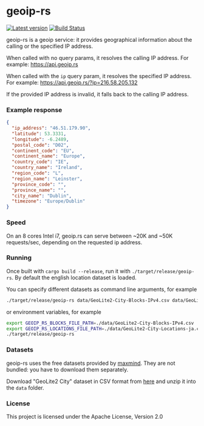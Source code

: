 # geoip-rs

[![Latest version](https://img.shields.io/crates/v/geoip-rs.svg)](https://crates.io/crates/geoip-rs)
[![Build Status](https://travis-ci.com/ffissore/geoip-rs.svg?branch=master)](https://travis-ci.com/ffissore/geoip-rs)

geoip-rs is a geoip service: it provides geographical information about the calling or the specified IP address.

When called with no query params, it resolves the calling IP address. For example: https://api.geoip.rs

When called with the `ip` query param, it resolves the specified IP address. For example: https://api.geoip.rs/?ip=216.58.205.132

If the provided IP address is invalid, it falls back to the calling IP address.

### Example response

```json
{
  "ip_address": "46.51.179.90",
  "latitude": 53.3331,
  "longitude": -6.2489,
  "postal_code": "D02",
  "continent_code": "EU",
  "continent_name": "Europe",
  "country_code": "IE",
  "country_name": "Ireland",
  "region_code": "L",
  "region_name": "Leinster",
  "province_code": "",
  "province_name": "",
  "city_name": "Dublin",
  "timezone": "Europe/Dublin"
}
```

### Speed

On an 8 cores Intel i7, geoip.rs can serve between ~20K and ~50K requests/sec, depending on the requested ip address.

### Running

Once built with `cargo build --release`, run it with `./target/release/geoip-rs`. By default the english location dataset is loaded.

You can specify different datasets as command line arguments, for example
```bash
./target/release/geoip-rs data/GeoLite2-City-Blocks-IPv4.csv data/GeoLite2-City-Locations-ja.csv
```
or environment variables, for example
```bash
export GEOIP_RS_BLOCKS_FILE_PATH=./data/GeoLite2-City-Blocks-IPv4.csv
export GEOIP_RS_LOCATIONS_FILE_PATH=./data/GeoLite2-City-Locations-ja.csv
./target/release/geoip-rs
```
 
### Datasets

geoip-rs uses the free datasets provided by [maxmind](https://www.maxmind.com). They are not bundled: you have to download them separately.

Download "GeoLite2 City" dataset in CSV format from [here](https://dev.maxmind.com/geoip/geoip2/geolite2/#Downloads) and unzip it into the `data` folder.

### License

This project is licensed under the Apache License, Version 2.0
